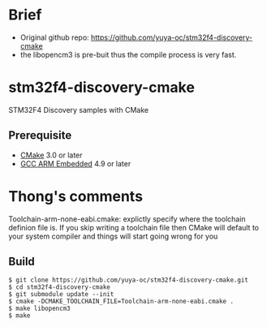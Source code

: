 # Brief
- Original github repo: https://github.com/yuya-oc/stm32f4-discovery-cmake
- the libopencm3 is pre-buit thus the compile process is very fast. 
# stm32f4-discovery-cmake
STM32F4 Discovery samples with CMake

## Prerequisite
* [CMake](https://cmake.org/) 3.0 or later
* [GCC ARM Embedded](https://launchpad.net/gcc-arm-embedded) 4.9 or later
# Thong's comments
Toolchain-arm-none-eabi.cmake: explictly specify where the toolchain definion file is.
If you skip writing a toolchain file then CMake will default to your system compiler and things will start going wrong for you
## Build
```
$ git clone https://github.com/yuya-oc/stm32f4-discovery-cmake.git
$ cd stm32f4-discovery-cmake
$ git submodule update --init
$ cmake -DCMAKE_TOOLCHAIN_FILE=Toolchain-arm-none-eabi.cmake .
$ make libopencm3
$ make
```
